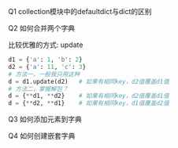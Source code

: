Q1 collection模块中的defaultdict与dict的区别



Q2 如何合并两个字典

比较优雅的方式: update 

```python
d1 = {'a': 1, 'b': 2}
d2 = {'a': 11, 'c': 3}
# 方法一，一般我只用这种
d = d1.update(d2)	# 如果有相同key，d2值覆盖d1值
# 方法二，掌握解包？
d = {**d1, **d2}	# 如果有相同key，d2值覆盖d1值
d = {**d2, **d1}	# 如果有相同key，d1值覆盖d2值
```



Q3 如何添加元素到字典



Q4 如何创建嵌套字典